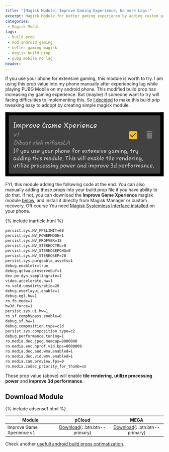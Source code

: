 ```yaml
---
title: "[Magisk Module] Improve Gaming Experience, No more Lags!"
excerpt: Magisk Module for better gaming experience by adding custom props
categories:
 - Magisk Modul
tags:
 - build prop
 - mod android gaming
 - better gaming magisk
 - magisk build prop
 - pubg mobile no lag
header: 
---
```

If you use your phone for extensive gaming, this module is worth to try. I am using this prop value into my phone manually after experiencing lag while playing PUBG Mobile on my android phone. This modified build prop has increasing my gaming experience. But (maybe) if someone want to try will facing difficulties to implementing this. So [I decided](https://mi.knoacc.org/) to make this build prip tweaking easy to addopt by creating simple magisk module.

![Improve Gaming Xperience](/assets/image/improve-gaming-xperience.jpeg)

FYI, this module adding the following code at the end. You can also manually adding these props into your build.prop file if you have ability to do that. If not, you can download the **Improve Game Xperience** magisk module [below](download-module), and install it directly from Magisk Manager or custom recovery. Off course You need [Magisk Systemless Interface installed](https://www.google.co.id/amp/s/www.knoacc.org/2017/04/penjelasan-magisk-root-cara-sembunyikan-status-root.html) on your phone.

{% include inarticle.html %}

````
persist.sys.NV_FPSLIMIT=60
persist.sys.NV_POWERMODE=1
persist.sys.NV_PROFVER=15
persist.sys.NV_STEREOCTRL=0
persist.sys.NV_STEREOSEPCHG=0
persist.sys.NV_STEREOSEP=20
persist.sys.purgeable_assets=1
debug.enabletr=true
debug.qctwa.preservebuf=1
dev.pm.dyn_samplingrate=1
video.accelerate.hw=1
ro.vold.umsdirtyratio=20
debug.overlayui.enable=1
debug.egl.hw=1
ro.fb.mode=1
hw3d.force=1
persist.sys.ui.hw=1
ro.sf.compbypass.enable=0
debug.sf.hw=1
debug.composition.type=c2d
persist.sys.composition.type=c2
debug.performance.tuning=1
ro.media.dec.jpeg.memcap=8000000
ro.media.enc.hprof.vid.bps=8000000
ro.media.dec.aud.wma.enabled=1
ro.media.dec.vid.wmv.enabled=1
ro.media.cam.preview.fps=0
ro.media.codec_priority_for_thumb=so
````

Those prop value (above) will enable **tile rendering**, **utilize processing power** and **improve 3d performance**.
## Download Module

{% include adsense1.html %}

| Module | pCloud | MEGA |
|---|:---:|:---:|
| Improve Game Xperience v1 | [Download](/dl/pcloud?code=XZ3QhT7Z7XkM33T2YfkKNyVXT2s3jBwtc0MX&size=14KB&name=ImproveGamingXperience.zip){: .btn.btn--primary} | [Download](/dl/mega?hash=cg0DHQ6Q!VIdqqmwelYL43KWEwOkW1HvZ4TrtebbRY7hter1Jc1Y&size=14KB&name=ImproveGamingXperience.zip){: .btn.btn--primary} |

Check another [usefull android build props optimatization](https://mi.knoacc.org/20-more-useful-android-build-prop-tweaks-for-better-experience).
